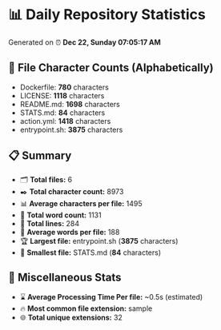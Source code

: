 # 📊 Daily Repository Statistics
Generated on ⏰ **Dec 22, Sunday 07:05:17 AM**

## 📂 File Character Counts (Alphabetically)
- Dockerfile: **780** characters
- LICENSE: **1118** characters
- README.md: **1698** characters
- STATS.md: **84** characters
- action.yml: **1418** characters
- entrypoint.sh: **3875** characters

## 📋 Summary
- 🗂️ **Total files:** 6
- ✒️ **Total character count:** 8973
- 📊 **Average characters per file:** 1495
- 📝 **Total word count:** 1131
- 🧾 **Total lines:** 284
- 📐 **Average words per file:** 188
- 🏆 **Largest file:** entrypoint.sh (**3875** characters)
- 🥉 **Smallest file:** STATS.md (**84** characters)

## 🌟 Miscellaneous Stats
- ⌛ **Average Processing Time Per file:** ~0.5s (estimated)
- 🔥 **Most common file extension:** sample
- 🌐 **Total unique extensions:** 32
